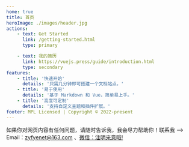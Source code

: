 ```yaml
---
home: true
title: 首页
heroImage: ./images/header.jpg
actions:
    - text: Get Started
      link: /getting-started.html
      type: primary

    - text: 我的简历
      link: https://vuejs.press/guide/introduction.html
      type: secondary
features:
    - title: '快速开始'
      details: '只需几分钟即可搭建一个文档站点。'
    - title: '易于使用'
      details: '基于 Markdown 和 Vue，简单易上手。'
    - title: '高度可定制'
      details: '支持自定义主题和插件扩展。'
footer: MPL Licensed | Copyright © 2022-present
---
```


如果你对网页内容有任何问题，请随时告诉我，我会尽力帮助你！联系我 --> Email：zyfyenet@163.com 、[微信：注明来意哦!]

[微信：注明来意哦!]: /contact

<style lang="scss" >
.vp-home{
  position: relative;
}

.route-link-active {
  background: var(--c-brand);
  color: green;
  .category-num {
        color: var(--c-bg);
  }
}
.vp-home [vp-content]{
  position: absolute;
  top:41rem
}
</style>
